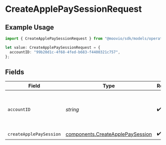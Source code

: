 # CreateApplePaySessionRequest

## Example Usage

```typescript
import { CreateApplePaySessionRequest } from "@moovio/sdk/models/operations";

let value: CreateApplePaySessionRequest = {
  accountID: "99b20d1c-4f68-4fed-b683-f4400321c757",
};
```

## Fields

| Field                                                                                | Type                                                                                 | Required                                                                             | Description                                                                          |
| ------------------------------------------------------------------------------------ | ------------------------------------------------------------------------------------ | ------------------------------------------------------------------------------------ | ------------------------------------------------------------------------------------ |
| `accountID`                                                                          | *string*                                                                             | :heavy_check_mark:                                                                   | ID of the Moov account representing the merchant.                                    |
| `createApplePaySession`                                                              | [components.CreateApplePaySession](../../models/components/createapplepaysession.md) | :heavy_check_mark:                                                                   | N/A                                                                                  |
